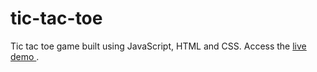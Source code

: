 # tic-tac-toe
Tic tac toe game built using JavaScript, HTML and CSS. Access the [live demo
](tic-tac-toe-production-9ad9.up.railway.app).

